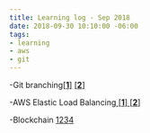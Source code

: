 ```yaml
---
title: Learning log - Sep 2018
date: 2018-09-30 10:10:00 -06:00
tags:
- learning
- aws
- git
---
```


-Git branching[[**1**]](http://lab.github.com)      [   [**2**]   ](https://git-scm.com/book/en/v1/Git-Branching-What-a-Branch-Is)

-AWS Elastic Load Balancing[ [**1**] ](https://docs.bitnami.com/aws/how-to/configure-elb-ssl-aws/)[ [**2**] ](https://www.aws.training)

-Blockchain [1](https://www.youtube.com/watch?v=Lx9zgZCMqXE)[2](https://www.youtube.com/watch?v=y3dqhixzGVo)[3](http://graphics.reuters.com/TECHNOLOGY-BLOCKCHAIN/010070P11GN/index.html)[4](https://lhartikk.github.io/)
